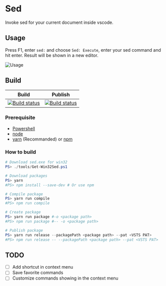 # Sed

Invoke sed for your current document inside vscode.

## Usage

Press F1, enter `sed:` and choose `Sed: Execute`, enter your sed command and hit enter. Result will be shown in a new editor.

![Usage](images/usage.gif)

## Build

Build|Publish
-|-
[![Build status](https://vicey.visualstudio.com/GithubProjectsCICD/_apis/build/status/vscode-sed%20-%20Build)](https://vicey.visualstudio.com/GithubProjectsCICD/_build/latest?definitionId=8)|[![Build status](https://vicey.visualstudio.com/GithubProjectsCICD/_apis/build/status/vscode-sed%20-%20Publish)](https://vicey.visualstudio.com/GithubProjectsCICD/_build/latest?definitionId=9)

### Prerequisite

- [Powershell](https://github.com/powershell/powershell)
- [node](https://github.com/nodejs/node)
- [yarn](https://github.com/yarnpkg/yarn) (Recommanded) or [npm](https://github.com/npm/cli)

### How to build

```powershell
# Download sed.exe for win32
PS> ./tools/Get-Win32Sed.ps1

# Download packages
PS> yarn
#PS> npm install --save-dev # Or use npm

# Compile package
PS> yarn run compile
#PS> npm run compile

# Create package
PS> yarn run package #-o <package path>
#PS> npm run package #-- -o <package path>

# Publish package
PS> yarn run release --packagePath <package path> --pat <VSTS PAT>
#PS> npm run release -- --packagePath <package path> --pat <VSTS PAT>
```

## TODO

- [ ] Add shortcut in context menu
- [ ] Save favorite commands
- [ ] Customize commands showing in the context menu